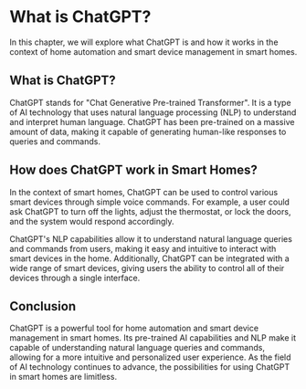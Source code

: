 What is ChatGPT?
==================================================

In this chapter, we will explore what ChatGPT is and how it works in the context of home automation and smart device management in smart homes.

What is ChatGPT?
----------------

ChatGPT stands for "Chat Generative Pre-trained Transformer". It is a type of AI technology that uses natural language processing (NLP) to understand and interpret human language. ChatGPT has been pre-trained on a massive amount of data, making it capable of generating human-like responses to queries and commands.

How does ChatGPT work in Smart Homes?
-------------------------------------

In the context of smart homes, ChatGPT can be used to control various smart devices through simple voice commands. For example, a user could ask ChatGPT to turn off the lights, adjust the thermostat, or lock the doors, and the system would respond accordingly.

ChatGPT's NLP capabilities allow it to understand natural language queries and commands from users, making it easy and intuitive to interact with smart devices in the home. Additionally, ChatGPT can be integrated with a wide range of smart devices, giving users the ability to control all of their devices through a single interface.

Conclusion
----------

ChatGPT is a powerful tool for home automation and smart device management in smart homes. Its pre-trained AI capabilities and NLP make it capable of understanding natural language queries and commands, allowing for a more intuitive and personalized user experience. As the field of AI technology continues to advance, the possibilities for using ChatGPT in smart homes are limitless.
